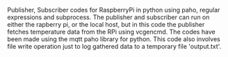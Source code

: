 Publisher, Subscriber codes for RaspberryPi in python using paho, regular expressions and subprocess.
The publisher and subscriber can run on either the rapberry pi, or the local host, but in this code the publisher fetches temperature data from the RPi using vcgencmd.
The codes have been made using the mqtt paho library for python.
This code also involves file write operation just to log gathered data to a temporary file 'output.txt'.

